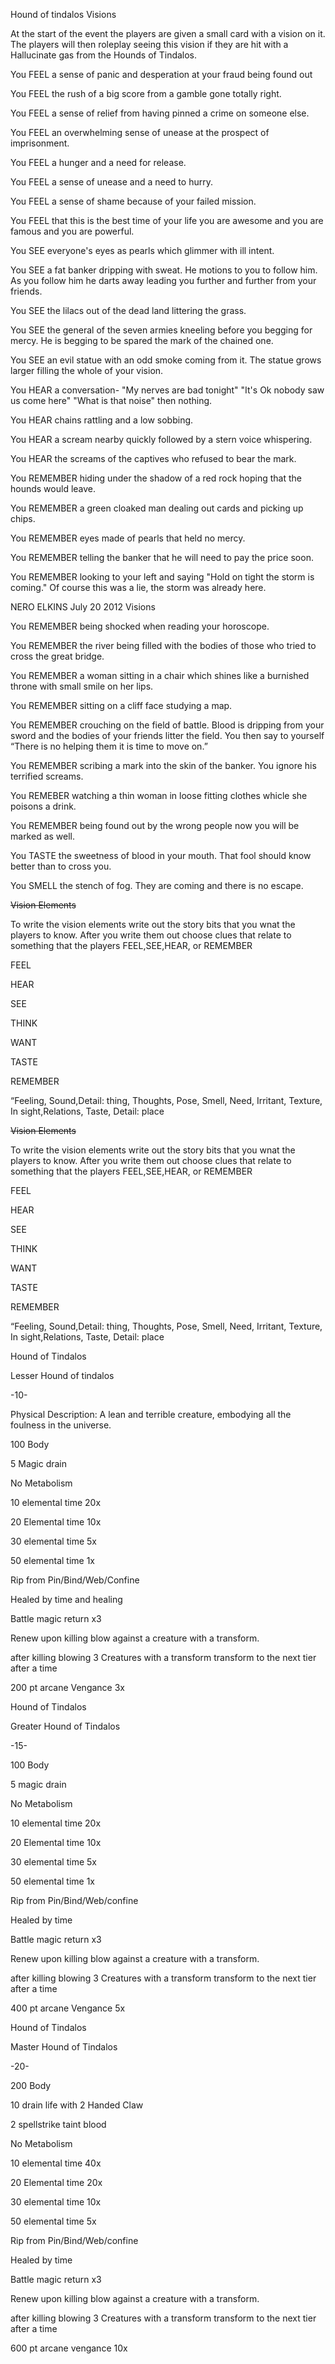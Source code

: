 Hound of tindalos Visions



At the start of the event the players are given a small card with a vision on it. The players will then roleplay seeing this vision if they are hit with a Hallucinate gas from the Hounds of Tindalos. 



You FEEL a sense of panic and desperation at your fraud being found out

You FEEL the rush of a big score from a gamble gone totally right.

You FEEL a sense of relief from having pinned a crime on someone else.

You FEEL an overwhelming sense of unease at the prospect of imprisonment.

You FEEL a hunger and a need for release.

You FEEL a sense of unease and a need to hurry.

You FEEL a sense of shame because of your failed mission.

You FEEL that this is the best time of your life you are awesome and you are famous and you are powerful.

You SEE everyone's eyes as pearls which glimmer with ill intent.

You SEE a fat banker dripping with sweat. He motions to you to follow him. As you follow him he darts away leading you further and further from your friends.

You SEE the lilacs out of the dead land littering the grass.

You SEE the general of the seven armies kneeling before you begging for mercy. He is begging to be spared the mark of the chained one.

You SEE an evil statue with an odd smoke coming from it. The statue grows larger filling the whole of your vision.

You HEAR a conversation- "My nerves are bad tonight" "It's Ok nobody saw us come here" "What is that noise" then nothing.

You HEAR chains rattling and a low sobbing.

You HEAR a scream nearby quickly followed by a stern voice whispering.

You HEAR the screams of the captives who refused to bear the mark. 

You REMEMBER hiding under the shadow of a red rock hoping that the hounds would leave.

You REMEMBER a green cloaked man dealing out cards and picking up chips.

You REMEMBER eyes made of pearls that held no mercy.

You REMEMBER telling the banker that he will need to pay the price soon.

You REMEMBER looking to your left and saying "Hold on tight the storm is coming." Of course this was a lie, the storm was already here.



NERO ELKINS July 20 2012 Visions



You REMEMBER being shocked when reading your horoscope.

You REMEMBER the river being filled with the bodies of those who tried to cross the great bridge. 

You REMEMBER a woman sitting in a chair which shines like a burnished throne with small smile on her lips.

You REMEMBER sitting on a cliff face studying a map.

You REMEMBER crouching on the field of battle. Blood is dripping from your sword and the bodies of your friends litter the field. You then say to yourself “There is no helping them it is time to move on.”

You REMEMBER scribing a mark into the skin of the banker. You ignore his terrified screams.

You REMEBER watching a thin woman in loose fitting clothes whicle she poisons a drink.

You REMEMBER being found out by the wrong people now you will be marked as well.

You TASTE the sweetness of blood in your mouth. That fool should know better than to cross you.

You SMELL the stench of fog. They are coming and there is no escape.



~~Vision Elements~~

To write the vision elements write out the story bits that you wnat the players to know. After you write them out choose clues that relate to something that the players FEEL,SEE,HEAR, or REMEMBER

 

FEEL

HEAR

SEE

THINK

WANT

TASTE

REMEMBER

 

“Feeling, Sound,Detail: thing, Thoughts, Pose, Smell, Need, Irritant, Texture, In sight,Relations, Taste, Detail: place



~~Vision Elements~~

To write the vision elements write out the story bits that you wnat the players to know. After you write them out choose clues that relate to something that the players FEEL,SEE,HEAR, or REMEMBER

 

FEEL

HEAR

SEE

THINK

WANT

TASTE

REMEMBER

 

“Feeling, Sound,Detail: thing, Thoughts, Pose, Smell, Need, Irritant, Texture, In sight,Relations, Taste, Detail: place



Hound of Tindalos



Lesser Hound of tindalos



-10-

Physical Description: A lean and terrible creature, embodying all the foulness in the universe.

100 Body

5 Magic drain

No Metabolism

10 elemental time 20x

20 Elemental time 10x

30 elemental time 5x

50 elemental time 1x

Rip from Pin/Bind/Web/Confine

Healed by time and healing 

Battle magic return x3

Renew upon killing blow against a creature with a transform.

after killing blowing 3 Creatures with a transform transform to the next tier after a time 

200 pt arcane Vengance 3x



Hound of Tindalos



 

 

 

 



Greater Hound of Tindalos



-15-

100 Body

5 magic drain

No Metabolism

10 elemental time 20x

20 Elemental time 10x

30 elemental time 5x

50 elemental time 1x

Rip from Pin/Bind/Web/confine

Healed by time 

Battle magic return x3

Renew upon killing blow against a creature with a transform.

after killing blowing 3 Creatures with a transform transform to the next tier after a time 

400 pt arcane Vengance 5x



Hound of Tindalos



 



Master Hound of Tindalos



-20-

200 Body

10 drain life with 2 Handed Claw

2 spellstrike taint blood

No Metabolism

10 elemental time 40x

20 Elemental time 20x

30 elemental time 10x

50 elemental time 5x

Rip from Pin/Bind/Web/confine

Healed by time 

Battle magic return x3

Renew upon killing blow against a creature with a transform.

after killing blowing 3 Creatures with a transform transform to the next tier after a time 

600 pt arcane vengance 10x